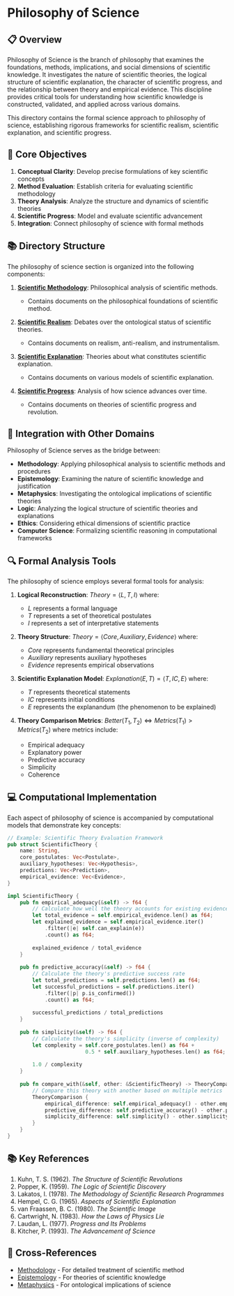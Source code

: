 # Philosophy of Science

## 📋 Overview

Philosophy of Science is the branch of philosophy that examines the foundations, methods, implications, and social dimensions of scientific knowledge. It investigates the nature of scientific theories, the logical structure of scientific explanation, the character of scientific progress, and the relationship between theory and empirical evidence. This discipline provides critical tools for understanding how scientific knowledge is constructed, validated, and applied across various domains.

This directory contains the formal science approach to philosophy of science, establishing rigorous frameworks for scientific realism, scientific explanation, and scientific progress.

## 🎯 Core Objectives

1. **Conceptual Clarity**: Develop precise formulations of key scientific concepts
2. **Method Evaluation**: Establish criteria for evaluating scientific methodology
3. **Theory Analysis**: Analyze the structure and dynamics of scientific theories
4. **Scientific Progress**: Model and evaluate scientific advancement
5. **Integration**: Connect philosophy of science with formal methods

## 📚 Directory Structure

The philosophy of science section is organized into the following components:

1. **[Scientific Methodology](./01_Scientific_Methodology/)**: Philosophical analysis of scientific methods.
   - Contains documents on the philosophical foundations of scientific method.

2. **[Scientific Realism](./02_Scientific_Realism/)**: Debates over the ontological status of scientific theories.
   - Contains documents on realism, anti-realism, and instrumentalism.

3. **[Scientific Explanation](./03_Scientific_Explanation/)**: Theories about what constitutes scientific explanation.
   - Contains documents on various models of scientific explanation.

4. **[Scientific Progress](./04_Scientific_Progress/)**: Analysis of how science advances over time.
   - Contains documents on theories of scientific progress and revolution.

## 🔄 Integration with Other Domains

Philosophy of Science serves as the bridge between:

- **Methodology**: Applying philosophical analysis to scientific methods and procedures
- **Epistemology**: Examining the nature of scientific knowledge and justification
- **Metaphysics**: Investigating the ontological implications of scientific theories
- **Logic**: Analyzing the logical structure of scientific theories and explanations
- **Ethics**: Considering ethical dimensions of scientific practice
- **Computer Science**: Formalizing scientific reasoning in computational frameworks

## 🔍 Formal Analysis Tools

The philosophy of science employs several formal tools for analysis:

1. **Logical Reconstruction**: $Theory = \langle L, T, I \rangle$ where:
   - $L$ represents a formal language
   - $T$ represents a set of theoretical postulates
   - $I$ represents a set of interpretative statements

2. **Theory Structure**: $Theory = \langle Core, Auxiliary, Evidence \rangle$ where:
   - $Core$ represents fundamental theoretical principles
   - $Auxiliary$ represents auxiliary hypotheses
   - $Evidence$ represents empirical observations

3. **Scientific Explanation Model**: $Explanation(E, T) = \langle T, IC, E \rangle$ where:
   - $T$ represents theoretical statements
   - $IC$ represents initial conditions
   - $E$ represents the explanandum (the phenomenon to be explained)

4. **Theory Comparison Metrics**: $Better(T_1, T_2) \iff Metrics(T_1) > Metrics(T_2)$ where metrics include:
   - Empirical adequacy
   - Explanatory power
   - Predictive accuracy
   - Simplicity
   - Coherence

## 💻 Computational Implementation

Each aspect of philosophy of science is accompanied by computational models that demonstrate key concepts:

```rust
// Example: Scientific Theory Evaluation Framework
pub struct ScientificTheory {
    name: String,
    core_postulates: Vec<Postulate>,
    auxiliary_hypotheses: Vec<Hypothesis>,
    predictions: Vec<Prediction>,
    empirical_evidence: Vec<Evidence>,
}

impl ScientificTheory {
    pub fn empirical_adequacy(&self) -> f64 {
        // Calculate how well the theory accounts for existing evidence
        let total_evidence = self.empirical_evidence.len() as f64;
        let explained_evidence = self.empirical_evidence.iter()
            .filter(|e| self.can_explain(e))
            .count() as f64;
            
        explained_evidence / total_evidence
    }
    
    pub fn predictive_accuracy(&self) -> f64 {
        // Calculate the theory's predictive success rate
        let total_predictions = self.predictions.len() as f64;
        let successful_predictions = self.predictions.iter()
            .filter(|p| p.is_confirmed())
            .count() as f64;
            
        successful_predictions / total_predictions
    }
    
    pub fn simplicity(&self) -> f64 {
        // Calculate the theory's simplicity (inverse of complexity)
        let complexity = self.core_postulates.len() as f64 + 
                         0.5 * self.auxiliary_hypotheses.len() as f64;
        
        1.0 / complexity
    }
    
    pub fn compare_with(&self, other: &ScientificTheory) -> TheoryComparison {
        // Compare this theory with another based on multiple metrics
        TheoryComparison {
            empirical_difference: self.empirical_adequacy() - other.empirical_adequacy(),
            predictive_difference: self.predictive_accuracy() - other.predictive_accuracy(),
            simplicity_difference: self.simplicity() - other.simplicity(),
        }
    }
}
```

## 📚 Key References

1. Kuhn, T. S. (1962). *The Structure of Scientific Revolutions*
2. Popper, K. (1959). *The Logic of Scientific Discovery*
3. Lakatos, I. (1978). *The Methodology of Scientific Research Programmes*
4. Hempel, C. G. (1965). *Aspects of Scientific Explanation*
5. van Fraassen, B. C. (1980). *The Scientific Image*
6. Cartwright, N. (1983). *How the Laws of Physics Lie*
7. Laudan, L. (1977). *Progress and Its Problems*
8. Kitcher, P. (1993). *The Advancement of Science*

## 🔗 Cross-References

- [Methodology](../03_Methodology/README.md) - For detailed treatment of scientific method
- [Epistemology](../02_Epistemology/README.md) - For theories of scientific knowledge
- [Metaphysics](../01_Metaphysics/README.md) - For ontological implications of science
